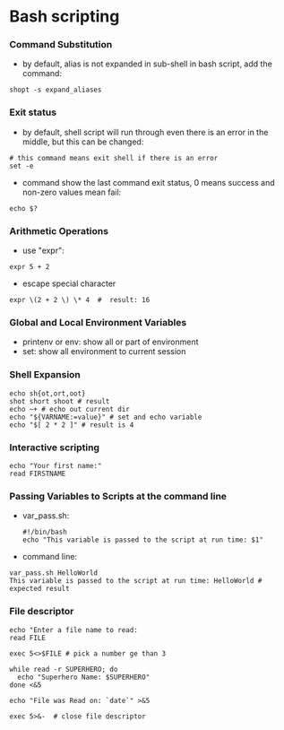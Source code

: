 
# Bash scripting

### Command Substitution
 - by default, alias is not expanded in sub-shell in bash script, add the command:
 ```
 shopt -s expand_aliases
 ```
 
### Exit status
 - by default, shell script will run through even there is an error in the middle, but this can be changed:
  ```
  # this command means exit shell if there is an error 
  set -e 
  ``` 
  
 - command show the last command exit status, 0 means success and non-zero values mean fail:
  ```
  echo $? 
  ```
### Arithmetic Operations
  - use "expr":
  ```
  expr 5 + 2
  ```
  - escape special character
  ```
  expr \(2 + 2 \) \* 4  #  result: 16
  ```
  
### Global and Local Environment Variables
  - printenv or env: show all or part of environment
  - set: show all environment to current session
   
### Shell Expansion
```
echo sh{ot,ort,oot}
shot short shoot # result
echo ~+ # echo out current dir
echo "${VARNAME:=value}" # set and echo variable 
echo "$[ 2 * 2 ]" # result is 4
```

### Interactive scripting
```
echo "Your first name:"
read FIRSTNAME
```

### Passing Variables to Scripts at the command line
 - var_pass.sh:  
   ```
   #!/bin/bash
   echo "This variable is passed to the script at run time: $1"
   ```
 - command line:
  ```
  var_pass.sh HelloWorld
  This variable is passed to the script at run time: HelloWorld # expected result
  ```
### File descriptor

```
echo "Enter a file name to read:
read FILE

exec 5<>$FILE # pick a number ge than 3 

while read -r SUPERHERO; do
  echo "Superhero Name: $SUPERHERO"
done <&5

echo "File was Read on: `date`" >&5

exec 5>&-  # close file descriptor
```
